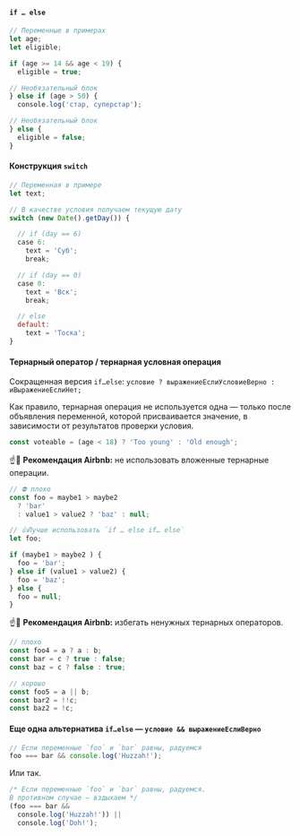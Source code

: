 #### `if … else`

```javascript
// Переменные в примерах
let age;
let eligible;

if (age >= 14 && age < 19) {
  eligible = true;

// Необязательный блок
} else if (age > 50) {
  console.log('стар, суперстар');

// Необязательный блок
} else {
  eligible = false;
}
```

#### Конструкция `switch`

```javascript
// Переменная в примере
let text;

// В качестве условия получаем текущую дату
switch (new Date().getDay()) {

  // if (day == 6)
  case 6:
    text = 'Суб';
    break;

  // if (day == 0)
  case 0:
    text = 'Вск';
    break;

  // else
  default:
    text = 'Тоска';
}
```

#### Тернарный оператор / тернарная условная операция

Сокращенная версия `if…else`:
`условие ? выражениеЕслиУсловиеВерно : иВыражениеЕслиНет;`

Как правило, тернарная операция не используется одна — только после объявления переменной, которой присваивается значение, в зависимости от результатов проверки условия.

```javascript
const voteable = (age < 18) ? 'Too young' : 'Old enough';
```

☝️🧐 **Рекомендация Airbnb:** не использовать вложенные тернарные операции.

```javascript
// ⛔️ плохо
const foo = maybe1 > maybe2
  ? 'bar'
  : value1 > value2 ? 'baz' : null;

// 👍Лучше использовать `if … else if… else`
let foo;

if (maybe1 > maybe2 ) {
  foo = 'bar';
} else if (value1 > value2) {
  foo = 'baz';
} else {
  foo = null;
}
```

☝️🧐 **Рекомендация Airbnb:** избегать ненужных тернарных операторов.

```javascript
// плохо
const foo4 = a ? a : b;
const bar = c ? true : false;
const baz = c ? false : true;

// хорошо
const foo5 = a || b;
const bar2 = !!c;
const baz2 = !c;
```

#### Еще одна альтернатива `if…else` — `условие && выражениеЕслиВерно`

```javascript
// Если переменные `foo` и `bar` равны, радуемся
foo === bar && console.log('Huzzah!');
```

Или так.

```javascript
/* Если переменные `foo` и `bar` равны, радуемся.
В противном случае — вздыхаем */
(foo === bar &&
  console.log('Huzzah!')) ||
  console.log('Doh!');
```
